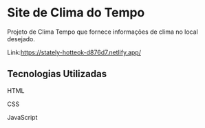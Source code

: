 # Site de Clima do Tempo

Projeto de Clima Tempo que fornece informações de clima no local desejado.

Link:https://stately-hotteok-d876d7.netlify.app/

## Tecnologias Utilizadas
HTML

CSS

JavaScript
